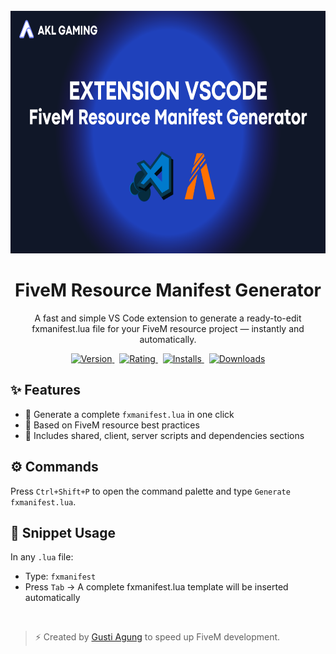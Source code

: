 <br>
<div align="center">
  <img src="https://raw.githubusercontent.com/gustiagung19/fivem-resource-manifest-generator/master/banner.png" alt="logo" width="690" height="388">

  <h1>FiveM Resource Manifest Generator</h1>
  <p>A fast and simple VS Code extension to generate a ready-to-edit fxmanifest.lua file for your FiveM resource project — instantly and automatically.</p>

  <p>
    <a href="https://marketplace.visualstudio.com/items?itemName=gustiagung.fivem-resource-manifest-generator">
      <img src="https://img.shields.io/visual-studio-marketplace/v/gustiagung.fivem-resource-manifest-generator?style=for-the-badge&colorA=1e1e1e&colorB=3b82f6&label=VERSION" alt="Version"/>
    </a>&nbsp;
    <a href="https://marketplace.visualstudio.com/items?itemName=gustiagung.fivem-resource-manifest-generator">
      <img src="https://img.shields.io/visual-studio-marketplace/r/gustiagung.fivem-resource-manifest-generator?style=for-the-badge&colorA=1e1e1e&colorB=3b82f6&label=RATING" alt="Rating"/>
    </a>&nbsp;
    <a href="https://marketplace.visualstudio.com/items?itemName=gustiagung.fivem-resource-manifest-generator">
      <img src="https://img.shields.io/visual-studio-marketplace/i/gustiagung.fivem-resource-manifest-generator?style=for-the-badge&colorA=1e1e1e&colorB=3b82f6&label=INSTALLS" alt="Installs"/>
    </a>&nbsp;
    <a href="https://marketplace.visualstudio.com/items?itemName=gustiagung.fivem-resource-manifest-generator">
      <img src="https://img.shields.io/visual-studio-marketplace/d/gustiagung.fivem-resource-manifest-generator?style=for-the-badge&colorA=1e1e1e&colorB=3b82f6&label=DOWNLOADS" alt="Downloads"/>
    </a>
  </p>
</div>

## ✨ Features

- 🔧 Generate a complete `fxmanifest.lua` in one click
- 🎯 Based on FiveM resource best practices
- 🧠 Includes shared, client, server scripts and dependencies sections

## ⚙️ Commands

Press `Ctrl+Shift+P` to open the command palette and type `Generate fxmanifest.lua`.

## 📌 Snippet Usage

In any `.lua` file:
- Type: `fxmanifest`
- Press `Tab` → A complete fxmanifest.lua template will be inserted automatically

<br>

> ⚡ Created by [Gusti Agung](https://github.com/gustiagung19) to speed up FiveM development.
